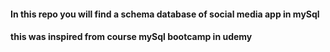 #### In this repo you will find a schema database of social media app in mySql 
#### this was inspired from course mySql bootcamp in udemy   
